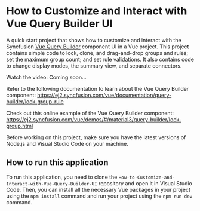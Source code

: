 # How to Customize and Interact with Vue Query Builder UI

A quick start project that shows how to customize and interact with the Syncfusion [Vue Query Builder](https://www.syncfusion.com/vue-components/vue-query-builder?utm_source=github&utm_medium=listing&utm_campaign=tutorial-videos-vue-query-builder-interaction-sample) component UI in a Vue project. This project contains simple code to lock, clone, and drag-and-drop groups and rules; set the maximum group count; and set rule validations. It also contains code to change display modes, the summary view, and separate connectors.

Watch the video: Coming soon…

Refer to the following documentation to learn about the Vue Query Builder component: https://ej2.syncfusion.com/vue/documentation/query-builder/lock-group-rule

Check out this online example of the Vue Query Builder component: https://ej2.syncfusion.com/vue/demos/#/material3/query-builder/lock-group.html  

Before working on this project, make sure you have the latest versions of Node.js and Visual Studio Code on your machine.

## How to run this application
To run this application, you need to clone the `How-to-Customize-and-Interact-with-Vue-Query-Builder-UI` repository and open it in Visual Studio Code. Then, you can install all the necessary Vue packages in your project using the `npm install` command and run your project using the `npm run dev` command.
